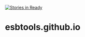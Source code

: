 [![Stories in Ready](https://badge.waffle.io/esbtools/esbtools.github.io.png?label=ready&title=Ready)](http://waffle.io/esbtools/esbtools.github.io)

# esbtools.github.io

